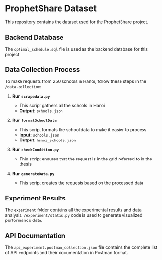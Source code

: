 # ProphetShare Dataset

This repository contains the dataset used for the ProphetShare project.

## Backend Database

The `optimal_schedule.sql` file is used as the backend database for this project.

## Data Collection Process

To make requests from 250 schools in Hanoi, follow these steps in the `/data-collection`:

1. **Run `scrapedata.py`**

   - This script gathers all the schools in Hanoi
   - **Output**: `schools.json`

2. **Run `formatSchoolData`**

   - This script formats the school data to make it easier to process
   - **Input**: `schools.json`
   - **Output**: `hanoi_schools.json`

3. **Run `checkCondition.py`**

   - This script ensures that the request is in the grid referred to in the thesis

4. **Run `generateData.py`**
   - This script creates the requests based on the processed data

## Experiment Results

The `experiment` folder contains all the experimental results and data analysis.
`/experiment/statis.py` code is used to generate visualized performance data.

## API Documentation

The `api_experiment.postman_collection.json` file contains the complete list of API endpoints and their documentation in Postman format.
